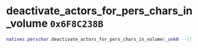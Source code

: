 # deactivate_actors_for_pers_chars_in_volume `0x6F8C238B`

```lua
natives.perschar.deactivate_actors_for_pers_chars_in_volume(_unk0 --[[ number ]])
```